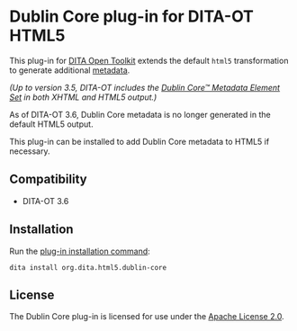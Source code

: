 # Dublin Core plug-in for DITA-OT HTML5

This plug-in for [DITA Open Toolkit][1] extends the default `html5` transformation to generate additional [metadata][2].

_(Up to version 3.5, DITA-OT includes the [Dublin Core™ Metadata Element Set][3] in both XHTML and HTML5 output.)_

As of DITA-OT 3.6, Dublin Core metadata is no longer generated in the default HTML5 output. 

This plug-in can be installed to add Dublin Core metadata to HTML5 if necessary.

## Compatibility

- DITA-OT 3.6

## Installation

Run the [plug-in installation command][4]:

```shell
dita install org.dita.html5.dublin-core
```

## License

The Dublin Core plug-in is licensed for use under the [Apache License 2.0][5].

[1]: https://github.com/dita-ot/dita-ot
[2]: https://www.dublincore.org/resources/metadata-basics/
[3]: https://dublincore.org/specifications/dublin-core/dcmi-terms
[4]: https://www.dita-ot.org/dev/topics/plugins-installing.html
[5]: https://www.apache.org/licenses/LICENSE-2.0
